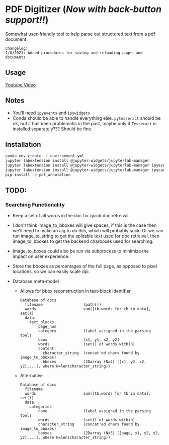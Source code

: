 # PDF Digitizer (_Now with back-button support!!_)
Somewhat user-friendly tool to help parse out structured text from a pdf document

```
Changelog:
1/8/2021: Added procedures for saving and reloading pages and documents

```
## Usage
[Youtube Video](https://www.youtube.com/watch?v=_My2JVHbknM&ab_channel=JoelS "Video Title")

## Notes
* You'll need `ipyevents` and `ipywidgets`
* Conda should be able to handle everything else. `pytesseract` should be ok, but it has been problematic in the past, maybe only if `Tesseract` is installed separately??? Should be fine.

## Installation
```bash
conda env create -f environment.yml
jupyter labextension install @jupyter-widgets/jupyterlab-manager
jupyter labextension install @jupyter-widgets/jupyterlab-manager ipyevents
jupyter labextension install @jupyter-widgets/jupyterlab-manager ipycanvas
pip install -e pdf_annotation
```


## TODO:
### Searching Functionality
* Keep a set of all words in the doc for quick doc retreival
* I don't think image_to_bboxes will give spaces, if this is the case then we'll need to make an alg to do this, which will probably suck. Or we can run image_to_string to get the splitable text used for doc retreival, then image_to_bboxes to get the backend charboxes used for searching.
* Image_to_boxes could also be run via subprocess to minimize the impact on user experience.
* Store the bboxes as percentages of the full page, as opposed to pixel locations, so we can easily scale dpi.

* Database meta-model
  * Allows for bbox reconstruction in text-block identifier
    ```
    Database of docs
      filename                  (path())
      words                     sum([tb.words for tb in data], set())
      data:
        text_blocks
            page_num
            category            (label assigned in the parsing tool)
            bbox                [x1, y1, x2, y2]
            words               (set() of words within)
            content:
              character_string  (concat'ed chars found by image_to_bboxes)
              bboxes            (2Darray (Nx4) [[x1, y2, x2, y2],...], where N=len(character_string))
    ```
  * Alternative
    ```
    Database of docs
      filename                  
      words                     sum([tb.words for tb in data], set())
      data:
        categories
            name                (label assigned in the parsing tool)
            words               (set() of words within)
            character_string    (concat'ed chars found by image_to_bboxes)
            bboxes              (2Darray (Nx5) [[page, x1, y2, x2, y2],...], where N=len(character_string))
    ```
